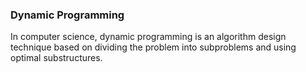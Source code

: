 
### Dynamic Programming

In computer science, dynamic programming is an algorithm design technique based on dividing the problem into subproblems and using optimal substructures.
